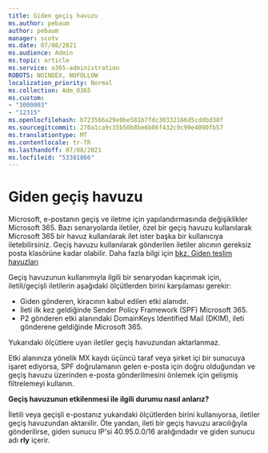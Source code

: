 ```yaml
---
title: Giden geçiş havuzu
ms.author: pebaum
author: pebaum
manager: scotv
ms.date: 07/08/2021
ms.audience: Admin
ms.topic: article
ms.service: o365-administration
ROBOTS: NOINDEX, NOFOLLOW
localization_priority: Normal
ms.collection: Adm_O365
ms.custom:
- "3000003"
- "12315"
ms.openlocfilehash: b723566a29e0be581b7fdc30332166d5cddbd38f
ms.sourcegitcommit: 270a1ca9c35b50b8be6b06f432c9c90e4090fb57
ms.translationtype: MT
ms.contentlocale: tr-TR
ms.lasthandoff: 07/08/2021
ms.locfileid: "53381866"
---
```

# <a name="outbound-relay-pool"></a>Giden geçiş havuzu

Microsoft, e-postanın geçiş ve iletme için yapılandırmasında değişiklikler Microsoft 365. Bazı senaryolarda iletiler, özel bir geçiş havuzu kullanılarak Microsoft 365 bir havuz kullanılarak ilet ister başka bir kullanıcıya iletebilirsiniz. Geçiş havuzu kullanılarak gönderilen iletiler alıcının gereksiz posta klasörüne kadar olabilir. Daha fazla bilgi için [bkz. Giden teslim havuzları](/microsoft-365/security/office-365-security/high-risk-delivery-pool-for-outbound-messages#relay-pool)

Geçiş havuzunun kullanımıyla ilgili bir senaryodan kaçınmak için, iletili/geçişli iletilerin aşağıdaki ölçütlerden birini karşılaması gerekir:

- Giden gönderen, kiracının kabul edilen etki alanıdır.
- İleti ilk kez geldiğinde Sender Policy Framework (SPF) Microsoft 365.
- P2 gönderen etki alanındaki DomainKeys Identified Mail (DKIM), ileti gönderene geldiğinde Microsoft 365.
 
Yukarıdaki ölçütlere uyan iletiler geçiş havuzundan aktarlanmaz.

Etki alanınıza yönelik MX kaydı üçüncü taraf veya şirket içi bir sunucuya işaret ediyorsa, SPF doğrulamanın gelen e-posta için doğru olduğundan ve geçiş havuzu üzerinden e-posta gönderilmesini önlemek için gelişmiş filtrelemeyi kullanın.

**Geçiş havuzunun etkilenmesi ile ilgili durumu nasıl anlarız?**

İletili veya geçişli e-postanız yukarıdaki ölçütlerden birini kullanıyorsa, iletiler geçiş havuzundan aktarıilir. Öte yandan, ileti bir geçiş havuzu aracılığıyla gönderilirse, giden sunucu IP'si 40.95.0.0/16 aralığındadır ve giden sunucu adı **rly** içerir.

